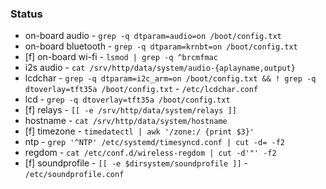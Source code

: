 ### Status

- on-board audio     - `grep -q dtparam=audio=on /boot/config.txt`
- on-board bluetooth - `grep -q dtparam=krnbt=on /boot/config.txt`
- [f] on-board wi-fi - `lsmod | grep -q ^brcmfmac`
- i2s audio          - `cat /srv/http/data/system/audio-{aplayname,output}`
- lcdchar            - `grep -q dtparam=i2c_arm=on /boot/config.txt && ! grep -q dtoverlay=tft35a /boot/config.txt` - `/etc/lcdchar.conf`
- lcd                - `grep -q dtoverlay=tft35a /boot/config.txt`
- [f] relays         - `[[ -e /srv/http/data/system/relays ]]`
- hostname           - `cat /srv/http/data/system/hostname`
- [f] timezone       - `timedatectl | awk '/zone:/ {print $3}'`
- ntp                - `grep '^NTP' /etc/systemd/timesyncd.conf | cut -d= -f2`
- regdom             - `cat /etc/conf.d/wireless-regdom | cut -d'"' -f2`
- [f] soundprofile   - `[[ -e $dirsystem/soundprofile ]]` - `/etc/soundprofile.conf`
